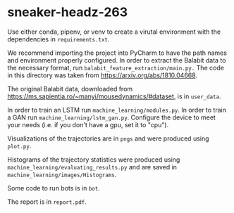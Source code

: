 # sneaker-headz-263

Use either conda, pipenv, or venv to create a virutal environment with the dependencies in `requirements.txt`.

We recommend importing the project into PyCharm to have the path names and environment properly configured. In order to extract the Balabit data to the necessary format, run `balabit_feature_extraction/main.py.` The code in this directory was taken from https://arxiv.org/abs/1810.04668.

The original Balabit data, downloaded from https://ms.sapientia.ro/~manyi/mousedynamics/#dataset, is in `user_data`.

In order to train an LSTM run `machine_learning/modules.py`. In order to train a GAN run `machine_learning/lstm_gan.py`. Configure the device to meet your needs (i.e. if you don't have a gpu, set it to "cpu").

Visualizations of the trajectories are in `pngs` and were produced using `plot.py`.

Histograms of the trajectory statistics were produced using `machine_learning/evaluating_results.py` and are saved in `machine_learning/images/Histograms`.

Some code to run bots is in `bot`.

The report is in `report.pdf`.

